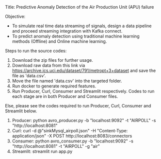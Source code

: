 Title: Predictive Anomaly Detection of the Air Production Unit (APU) failure

Objective: 
- To simulate real time data streaming of signals, design a data pipeline and proceed streaming integration with Kafka connect.
- To predict anomaly detection using traditional machine learning methods (Offline) and Online machine learning.

Steps to run the source codes:

1. Download the zip files for further usage.
2. Download raw data from this link via https://archive.ics.uci.edu/dataset/791/metropt+3+dataset and save the file as 'data.csv'.
3. Move the file named 'data.csv' into the targeted folder.
4. Run docker to generate required features.
5. Run Producer, Curl, Consumer and Streamlit respectively. Codes to run each stage are in both Producer and Consumer files.

Else, please see the codes required to run Producer, Curl, Consumer and Streamlit below.
1. Producer: python avro_producer.py -b "localhost:9092" -t "AIRPOLL" -s "http://localhost:8081"
2. Curl: curl -d @"sinkMysql_airpoll.json" -H "Content-Type: application/json" -X POST http://localhost:8083/connectors
3. Consumer: python avro_consumer.py -b "localhost:9092" -s "http://localhost:8081" -t "AIRPOLL" -g "air"
4. Streamlit: streamlit run app.py
